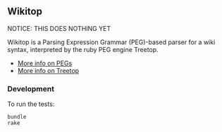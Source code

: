## Wikitop

NOTICE: THIS DOES NOTHING YET

Wikitop is a Parsing Expression Grammar (PEG)-based parser for a wiki syntax,
interpreted by the ruby PEG engine Treetop.

- [More info on PEGs](http://en.wikipedia.org/wiki/Parsing_expression_grammar)
- [More info on Treetop](http://treetop.rubyforge.org/)

### Development

To run the tests:

    bundle
    rake
